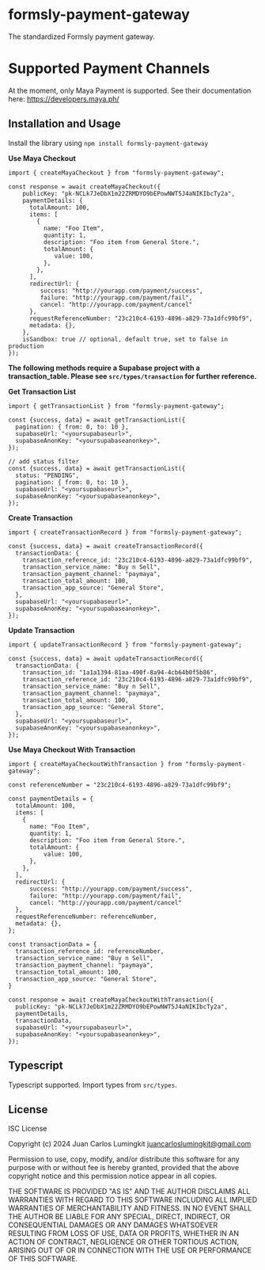 # formsly-payment-gateway

The standardized Formsly payment gateway.


# Supported Payment Channels

At the moment, only Maya Payment is supported. See their documentation here: https://developers.maya.ph/

## Installation and Usage

Install the library using `npm install formsly-payment-gateway`

**Use Maya Checkout**
```
import { createMayaCheckout } from "formsly-payment-gateway";

const response = await createMayaCheckout({
    publicKey: "pk-NCLk7JeDbX1m22ZRMDYO9bEPowNWT5J4aNIKIbcTy2a",
    paymentDetails: {
      totalAmount: 100,
      items: [
        {
          name: "Foo Item",
          quantity: 1,
          description: "Foo item from General Store.",
          totalAmount: {
             value: 100,
          },
        },
      ],
      redirectUrl: {
         success: "http://yourapp.com/payment/success",
         failure: "http://yourapp.com/payment/fail",
         cancel: "http://yourapp.com/payment/cancel"
      },
      requestReferenceNumber: "23c210c4-6193-4896-a829-73a1dfc99bf9",
      metadata: {},
    },
    isSandbox: true // optional, default true, set to false in production
});
```

**The following methods require a Supabase project with a transaction_table. Please see `src/types/transaction` for further reference.**

**Get Transaction List**
```
import { getTransactionList } from "formsly-payment-gateway";

const {success, data} = await getTransactionList({
  pagination: { from: 0, to: 10 },
  supabaseUrl: "<yoursupabaseurl>",
  supabaseAnonKey: "<yoursupabaseanonkey>",
});

// add status filter
const {success, data} = await getTransactionList({
  status: "PENDING",
  pagination: { from: 0, to: 10 },
  supabaseUrl: "<yoursupabaseurl>",
  supabaseAnonKey: "<yoursupabaseanonkey>",
});
```

**Create Transaction**
```
import { createTransactionRecord } from "formsly-payment-gateway";

const {success, data} = await createTransactionRecord({
  transactionData: {
    transaction_reference_id: "23c210c4-6193-4896-a829-73a1dfc99bf9",
    transaction_service_name: "Buy n Sell",
    transaction_payment_channel: "paymaya",
    transaction_total_amount: 100,
    transaction_app_source: "General Store",
  },
  supabaseUrl: "<yoursupabaseurl>",
  supabaseAnonKey: "<yoursupabaseanonkey>",
});
```

**Update Transaction**
```
import { updateTransactionRecord } from "formsly-payment-gateway";

const {success, data} = await updateTransactionRecord({
  transactionData: {
    transaction_id: "1a1a1394-81aa-490f-8a94-4cb64b0f5b86",
    transaction_reference_id: "23c210c4-6193-4896-a829-73a1dfc99bf9",
    transaction_service_name: "Buy n Sell",
    transaction_payment_channel: "paymaya",
    transaction_total_amount: 100,
    transaction_app_source: "General Store",
  },
  supabaseUrl: "<yoursupabaseurl>",
  supabaseAnonKey: "<yoursupabaseanonkey>",
});
```

**Use Maya Checkout With Transaction**
```
import { createMayaCheckoutWithTransaction } from "formsly-payment-gateway";

const referenceNumber = "23c210c4-6193-4896-a829-73a1dfc99bf9";

const paymentDetails = {
  totalAmount: 100,
  items: [
    {
      name: "Foo Item",
      quantity: 1,
      description: "Foo item from General Store.",
      totalAmount: {
          value: 100,
      },
    },
  ],
  redirectUrl: {
      success: "http://yourapp.com/payment/success",
      failure: "http://yourapp.com/payment/fail",
      cancel: "http://yourapp.com/payment/cancel"
  },
  requestReferenceNumber: referenceNumber,
  metadata: {},
};

const transactionData = {
  transaction_reference_id: referenceNumber,
  transaction_service_name: "Buy n Sell",
  transaction_payment_channel: "paymaya",
  transaction_total_amount: 100,
  transaction_app_source: "General Store",
}

const response = await createMayaCheckoutWithTransaction({
  publicKey: "pk-NCLk7JeDbX1m22ZRMDYO9bEPowNWT5J4aNIKIbcTy2a",
  paymentDetails,
  transactionData,
  supabaseUrl: "<yoursupabaseurl>",
  supabaseAnonKey: "<yoursupabaseanonkey>",
});
```

## Typescript

Typescript supported. Import types from `src/types`.

## License

ISC License

Copyright (c) 2024  Juan Carlos Lumingkit <juancarloslumingkit@gmail.com>

Permission to use, copy, modify, and/or distribute this software for any purpose with or without fee is hereby granted, provided that the above copyright notice and this permission notice appear in all copies.

THE SOFTWARE IS PROVIDED "AS IS" AND THE AUTHOR DISCLAIMS ALL WARRANTIES WITH REGARD TO THIS SOFTWARE INCLUDING ALL IMPLIED WARRANTIES OF MERCHANTABILITY AND FITNESS. IN NO EVENT SHALL THE AUTHOR BE LIABLE FOR ANY SPECIAL, DIRECT, INDIRECT, OR CONSEQUENTIAL DAMAGES OR ANY DAMAGES WHATSOEVER RESULTING FROM LOSS OF USE, DATA OR PROFITS, WHETHER IN AN ACTION OF CONTRACT, NEGLIGENCE OR OTHER TORTIOUS ACTION, ARISING OUT OF OR IN CONNECTION WITH THE USE OR PERFORMANCE OF THIS SOFTWARE.
